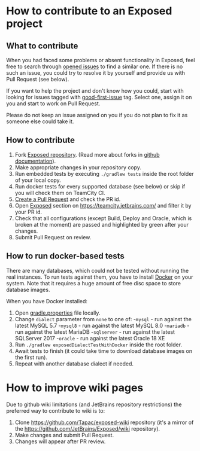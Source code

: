 # How to contribute to an Exposed project
## What to contribute
When you had faced some problems or absent functionality in Exposed, feel free to search through [opened issues](https://github.com/JetBrains/Exposed/issues) to find a similar one. If there is no such an issue, you could try to resolve it by yourself and provide us with Pull Request (see below). 

If you want to help the project and don't know how you could, start with looking for issues tagged with [good-first-issue](https://github.com/JetBrains/Exposed/issues?q=is%3Aopen+is%3Aissue+label%3Agood-first-issue) tag. Select one, assign it on you and start to work on Pull Request.

Please do not keep an issue assigned on you if you do not plan to fix it as someone else could take it.

## How to contribute
1. Fork [Exposed repository](https://github.com/JetBrains/Exposed). (Read more about forks in [github documentation](https://help.github.com/en/github/getting-started-with-github/fork-a-repo)).
2. Make appropriate changes in your repository copy.
3. Run embedded tests by executing `./gradlew tests` inside the root folder of your local copy.
4. Run docker tests for every supported database (see below) or skip if you will check them on TeamCity CI.
5. [Create a Pull Request](https://help.github.com/en/github/collaborating-with-issues-and-pull-requests/creating-a-pull-request-from-a-fork) and check the PR id.
6. Open [Exposed](https://teamcity.jetbrains.com/project.html?projectId=Exposed) section on https://teamcity.jetbrains.com/ and filter it by your PR id.
7. Check that all configurations (except Build, Deploy and Oracle, which is broken at the moment) are passed and highlighted by green after your changes.
8. Submit Pull Request on review.

## How to run docker-based tests
There are many databases, which could not be tested without running the real instances. To run tests against them, you have to install [Docker](https://docs.docker.com/get-docker/) on your system. Note that it requires a huge amount of free disc space to store database images.

When you have Docker installed:
1. Open [gradle.properties](https://github.com/JetBrains/Exposed/blob/master/gradle.properties) file locally.
2. Change `dialect` parameter from `none` to one of:
-`mysql` - run against the latest MySQL 5.7
-`mysql8` - run against the latest MySQL 8.0
-`mariadb` - run against the latest MariaDB
-`sqlserver` - run against the latest SQLServer 2017
-`oracle` - run against the latest Oracle 18 XE
3. Run `./gradlew exposedDialectTestWithDocker` inside the root folder.
4. Await tests to finish (it could take time to download database images on the first run).
5. Repeat with another database dialect if needed.

# How to improve wiki pages

Due to github wiki limitations (and JetBrains repository restrictions) the preferred way to contribute to wiki is to:
1. Clone https://github.com/Tapac/exposed-wiki repository (it's a mirror of the https://github.com/JetBrains/Exposed/wiki repository).
2. Make changes and submit Pull Request. 
3. Changes will appear after PR review.